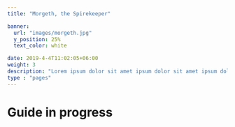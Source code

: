 ```yaml
---
title: "Morgeth, the Spirekeeper"

banner:
  url: "images/morgeth.jpg"
  y_position: 25%
  text_color: white

date: 2019-4-4T11:02:05+06:00
weight: 3
description: "Lorem ipsum dolor sit amet ipsum dolor sit amet ipsum dolor sit amet"
type : "pages"
---
```


# Guide in progress